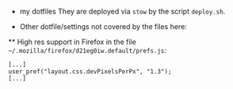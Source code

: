 * my dotfiles
They are deployed via `stow` by the script `deploy.sh`.

* Other dotfile/settings not covered by the files here:

** High res support in Firefox
in the file `~/.mozilla/firefox/d21eg0iw.default/prefs.js`:
```
[...]
user_pref("layout.css.devPixelsPerPx", "1.3");
[...]
```
